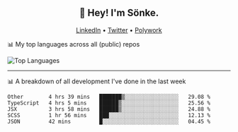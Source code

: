 <h2 align="center">👋 Hey! I'm Sönke.</h2>
<p align="center">
  <a href="https://www.linkedin.com/in/soepet/">LinkedIn</a> •
  <a href="https://twitter.com/zunkp">Twitter</a> •
  <a href="https://www.polywork.com/zunkelty">Polywork</a>
</p>

📊 My top languages across all (public) repos

![Top Languages](https://github-readme-stats.vercel.app/api/top-langs/?username=zunkelty&show_icons=true&layout=compact&hide_title=true)

-------

📊 A breakdown of all development I've done in the last week

<!--START_SECTION:waka-->
```text
Other        4 hrs 39 mins   ███████▒░░░░░░░░░░░░░░░░░   29.08 % 
TypeScript   4 hrs 5 mins    ██████▒░░░░░░░░░░░░░░░░░░   25.56 % 
JSX          3 hrs 58 mins   ██████▒░░░░░░░░░░░░░░░░░░   24.88 % 
SCSS         1 hr 56 mins    ███░░░░░░░░░░░░░░░░░░░░░░   12.13 % 
JSON         42 mins         █░░░░░░░░░░░░░░░░░░░░░░░░   04.45 % 
```
<!--END_SECTION:waka-->
